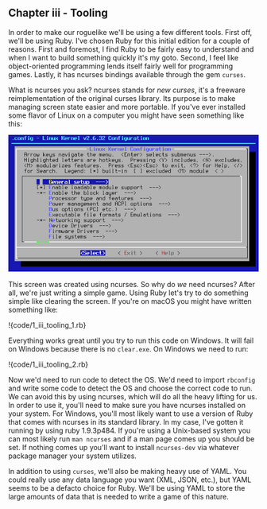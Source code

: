 ## Chapter iii - Tooling

In order to make our roguelike we'll be using a few different tools. First off, we'll be using Ruby. I've chosen Ruby for this initial edition for a couple of reasons. First and foremost, I find Ruby to be fairly easy to understand and when I want to build something quickly it's my goto. Second, I feel like object-oriented programming lends itself fairly well for programming games. Lastly, it has ncurses bindings available through the gem `curses`.

What is ncurses you ask? ncurses stands for *new curses*, it's a freeware reimplementation of the original curses library. Its purpose is to make managing screen state easier and more portable. If you've ever installed some flavor of Linux on a computer you might have seen something like this:

![](figures/ncurses-example.png)

This screen was created using ncurses. So why do *we* need ncurses? After all, we're just writing a simple game. Using Ruby let's try to do something simple like clearing the screen. If you're on macOS you might have written something like:

!{code/1_iii_tooling_1.rb}

Everything works great until you try to run this code on Windows. It will fail on Windows because there is no `clear.exe`. On Windows we need to run:

!{code/1_iii_tooling_2.rb}

Now we'd need to run code to detect the OS. We'd need to import `rbconfig` and write some code to detect the OS and choose the correct code to run. We can avoid this by using ncurses, which will do all the heavy lifting for us. In order to use it, you'll need to make sure you have ncurses installed on your system. For Windows, you'll most likely want to use a version of Ruby that comes with ncurses in its standard library. In my case, I've gotten it running by using ruby 1.9.3p484. If you're using a Unix-based system you can most likely run `man ncurses` and if a man page comes up you should be set. If nothing comes up you'll want to install `ncurses-dev` via whatever package manager your system utilizes.

In addition to using `curses`, we'll also be making heavy use of YAML. You could really use any data language you want (XML, JSON, etc.), but YAML seems to be a defacto choice for Ruby. We'll be using YAML to store the large amounts of data that is needed to write a game of this nature.
